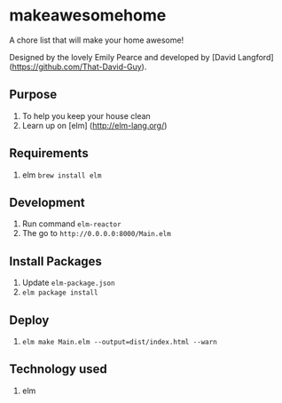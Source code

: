 # makeawesomehome

A chore list that will make your home awesome!

Designed by the lovely Emily Pearce and developed by [David Langford] (https://github.com/That-David-Guy).

## Purpose

1. To help you keep your house clean
2. Learn up on [elm] (http://elm-lang.org/)


## Requirements

1. elm `brew install elm`

## Development

1. Run command `elm-reactor`
2. The go to `http://0.0.0.0:8000/Main.elm`

## Install Packages

1. Update `elm-package.json`
2. `elm package install`

## Deploy

1. `elm make Main.elm --output=dist/index.html --warn`

## Technology used

1. elm